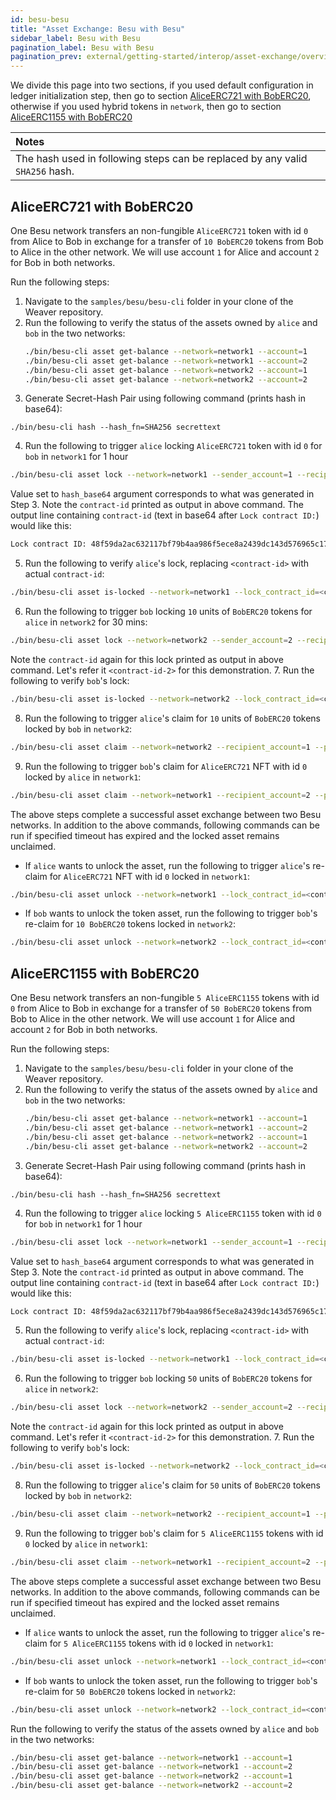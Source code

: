 ```yaml
---
id: besu-besu
title: "Asset Exchange: Besu with Besu"
sidebar_label: Besu with Besu
pagination_label: Besu with Besu
pagination_prev: external/getting-started/interop/asset-exchange/overview
---
```


We divide this page into two sections, if you used default configuration in ledger initialization step, then go to section [AliceERC721 with BobERC20](#aliceerc721-with-boberc20), otherwise if you used hybrid tokens in `network`, then go to section [AliceERC1155 with BobERC20](#aliceerc1155-with-boberc20)

| Notes |
|:------|
| The hash used in following steps can be replaced by any valid `SHA256` hash. |

## AliceERC721 with BobERC20

One Besu network transfers an non-fungible `AliceERC721` token with id `0` from Alice to Bob in exchange for a transfer of `10 BobERC20` tokens from Bob to Alice in the other network. We will use account `1` for Alice and account `2` for Bob in both networks.

Run the following steps:

1. Navigate to the `samples/besu/besu-cli` folder in your clone of the Weaver repository.
2. Run the following to verify the status of the assets owned by `alice` and `bob` in the two networks:
   ```bash
   ./bin/besu-cli asset get-balance --network=network1 --account=1
   ./bin/besu-cli asset get-balance --network=network1 --account=2
   ./bin/besu-cli asset get-balance --network=network2 --account=1
   ./bin/besu-cli asset get-balance --network=network2 --account=2
   ```
3. Generate Secret-Hash Pair using following command (prints hash in base64):
  ```
  ./bin/besu-cli hash --hash_fn=SHA256 secrettext
  ```
4. Run the following to trigger `alice` locking `AliceERC721` token with id `0` for `bob` in `network1` for 1 hour
  ```bash
  ./bin/besu-cli asset lock --network=network1 --sender_account=1 --recipient_account=2 --token_id=0 --asset_type=ERC721 --timeout=3600 --hash_base64=ivHErp1x4bJDKuRo6L5bApO/DdoyD/dG0mAZrzLZEIs=
  ```
  Value set to `hash_base64` argument corresponds to what was generated in Step 3. Note the `contract-id` printed as output in above command. The output line containing `contract-id` (text in base64 after `Lock contract ID:`) would like this:
  ```bash
  Lock contract ID: 48f59da2ac632117bf79b4aa986f5ece8a2439dc143d576965c17bc8275b0925
  ```
5. Run the following to verify `alice`'s lock, replacing `<contract-id>` with actual `contract-id`:
 ```bash
 ./bin/besu-cli asset is-locked --network=network1 --lock_contract_id=<contract-id>
 ```
6. Run the following to trigger `bob` locking `10` units of `BobERC20` tokens for `alice` in `network2` for 30 mins:
 ```bash
 ./bin/besu-cli asset lock --network=network2 --sender_account=2 --recipient_account=1 --amount=10 --timeout=1800 --hash_base64=ivHErp1x4bJDKuRo6L5bApO/DdoyD/dG0mAZrzLZEIs=
 ```
 Note the `contract-id` again for this lock printed as output in above command. Let's refer it `<contract-id-2>` for this demonstration.
7. Run the following to verify `bob`'s lock:
 ```bash
 ./bin/besu-cli asset is-locked --network=network2 --lock_contract_id=<contract-id-2>
 ```
8. Run the following to trigger `alice`'s claim for `10` units of `BobERC20` tokens locked by `bob` in `network2`:
 ```bash
 ./bin/besu-cli asset claim --network=network2 --recipient_account=1 --preimage=secrettext --lock_contract_id=<contract-id-2>
 ```
9. Run the following to trigger `bob`'s claim for `AliceERC721` NFT with id `0` locked by `alice` in `network1`:
 ```bash
 ./bin/besu-cli asset claim --network=network1 --recipient_account=2 --preimage=secrettext --token_id=0 --lock_contract_id=<contract-id>
 ```
 
The above steps complete a successful asset exchange between two Besu networks. 
In addition to the above commands, following commands can be run if specified timeout has expired and the locked asset remains unclaimed.
- If `alice` wants to unlock the asset, run the following to trigger `alice`'s re-claim for `AliceERC721` NFT with id `0` locked in `network1`:
 ```bash
 ./bin/besu-cli asset unlock --network=network1 --lock_contract_id=<contract-id> --sender_account=1 --token_id=0
 ```
- If `bob` wants to unlock the token asset, run the following to trigger `bob`'s re-claim for `10 BobERC20` tokens locked in `network2`:
 ```bash
 ./bin/besu-cli asset unlock --network=network2 --lock_contract_id=<contract-id-2> --sender_account=2
 ```
   
## AliceERC1155 with BobERC20

One Besu network transfers an non-fungible `5 AliceERC1155` tokens with id `0` from Alice to Bob in exchange for a transfer of `50 BobERC20` tokens from Bob to Alice in the other network. We will use account `1` for Alice and account `2` for Bob in both networks.

Run the following steps:

1. Navigate to the `samples/besu/besu-cli` folder in your clone of the Weaver repository.
2. Run the following to verify the status of the assets owned by `alice` and `bob` in the two networks:
   ```bash
   ./bin/besu-cli asset get-balance --network=network1 --account=1
   ./bin/besu-cli asset get-balance --network=network1 --account=2
   ./bin/besu-cli asset get-balance --network=network2 --account=1
   ./bin/besu-cli asset get-balance --network=network2 --account=2
   ```
3. Generate Secret-Hash Pair using following command (prints hash in base64):
  ```
  ./bin/besu-cli hash --hash_fn=SHA256 secrettext
  ```
4. Run the following to trigger `alice` locking `5 AliceERC1155` token with id `0` for `bob` in `network1` for 1 hour
  ```bash
  ./bin/besu-cli asset lock --network=network1 --sender_account=1 --recipient_account=2 --amount=5 --token_id=0 --asset_type=ERC1155 --timeout=3600 --hash_base64=ivHErp1x4bJDKuRo6L5bApO/DdoyD/dG0mAZrzLZEIs=
  ```
  Value set to `hash_base64` argument corresponds to what was generated in Step 3. Note the `contract-id` printed as output in above command. The output line containing `contract-id` (text in base64 after `Lock contract ID:`) would like this:
  ```bash
  Lock contract ID: 48f59da2ac632117bf79b4aa986f5ece8a2439dc143d576965c17bc8275b0925
  ```
5. Run the following to verify `alice`'s lock, replacing `<contract-id>` with actual `contract-id`:
 ```bash
 ./bin/besu-cli asset is-locked --network=network1 --lock_contract_id=<contract-id>
 ```
6. Run the following to trigger `bob` locking `50` units of `BobERC20` tokens for `alice` in `network2`:
 ```bash
 ./bin/besu-cli asset lock --network=network2 --sender_account=2 --recipient_account=1 --amount=50 --timeout=3600 --hash_base64=ivHErp1x4bJDKuRo6L5bApO/DdoyD/dG0mAZrzLZEIs=
 ```
 Note the `contract-id` again for this lock printed as output in above command. Let's refer it `<contract-id-2>` for this demonstration.
7. Run the following to verify `bob`'s lock:
 ```bash
 ./bin/besu-cli asset is-locked --network=network2 --lock_contract_id=<contract-id-2>
 ```
8. Run the following to trigger `alice`'s claim for `50` units of `BobERC20` tokens locked by `bob` in `network2`:
 ```bash
 ./bin/besu-cli asset claim --network=network2 --recipient_account=1 --preimage=secrettext --lock_contract_id=<contract-id-2>
 ```
9. Run the following to trigger `bob`'s claim for `5 AliceERC1155` tokens with id `0` locked by `alice` in `network1`:
 ```bash
 ./bin/besu-cli asset claim --network=network1 --recipient_account=2 --preimage=secrettext --token_id=0 --lock_contract_id=<contract-id>
 ```
 
The above steps complete a successful asset exchange between two Besu networks. 
In addition to the above commands, following commands can be run if specified timeout has expired and the locked asset remains unclaimed.
- If `alice` wants to unlock the asset, run the following to trigger `alice`'s re-claim for `5 AliceERC1155` tokens with id `0` locked in `network1`:
 ```bash
 ./bin/besu-cli asset unlock --network=network1 --lock_contract_id=<contract-id> --sender_account=1 --token_id=0
 ```
- If `bob` wants to unlock the token asset, run the following to trigger `bob`'s re-claim for `50 BobERC20` tokens locked in `network2`:
 ```bash
 ./bin/besu-cli asset unlock --network=network2 --lock_contract_id=<contract-id-2> --sender_account=2
 ```

Run the following to verify the status of the assets owned by `alice` and `bob` in the two networks:
  ```bash
  ./bin/besu-cli asset get-balance --network=network1 --account=1
  ./bin/besu-cli asset get-balance --network=network1 --account=2
  ./bin/besu-cli asset get-balance --network=network2 --account=1
  ./bin/besu-cli asset get-balance --network=network2 --account=2
  ```
   